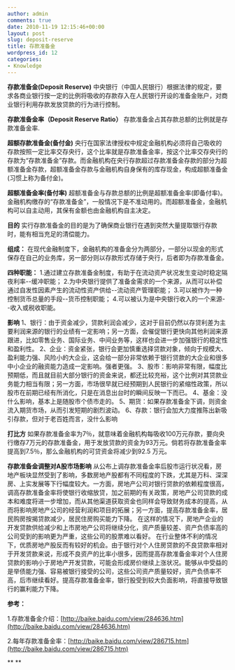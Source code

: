 ```yaml
---
author: admin
comments: true
date: 2010-11-19 12:15:46+00:00
layout: post
slug: deposit-reserve
title: 存款准备金
wordpress_id: 12
categories:
- Knowledge
---
```


**存款准备金(Deposit Reserve)**
中央银行（中国人民银行）根据法律的规定，要求各商业银行按一定的比例将吸收的存款存入在人民银行开设的准备金账户，对商业银行利用存款发放贷款的行为进行控制。

**存款准备金率（Deposit Reserve Ratio）**
存款准备金占其存款总额的比例就是存款准备金率.

**超额存款准备金(备付金)**
央行在国家法律授权中规定金融机构必须将自己吸收的存款按照一定比率交存央行，这个比率就是存款准备金率，按这个比率交存央行的存款为“存款准备金”存款。而金融机构在央行存款超过存款准备金存款的部分为超额准备金存款，超额准备金存款与金融机构自身保有的库存现金，构成超额准备金(习惯上称为备付金)。

**超额准备金率(备付率)**
超额准备金与存款总额的比例是超额准备金率(即备付率)。金融机构缴存的“存款准备金”，一般情况下是不准动用的。而超额准备金，金融机构可以自主动用，其保有金额也由金融机构自主决定。

**目的**
实行存款准备金的目的是为了确保商业银行在遇到突然大量提取银行存款时，能有相当充足的清偿能力。

**组成：**
在现代金融制度下，金融机构的准备金分为两部分，一部分以现金的形式保存在自己的业务库，另一部分则以存款形式存储于央行，后者即为存款准备金。

**四种职能：**
1.通过建立存款准备金制度，有助于在流动资产状况发生变动时稳定隔夜利率--缓冲职能；
2.为中央银行提供了准备金需求的一个来源，从而可以补偿通过自发性因素产生的流动性资产供给--流动资产管理职能；
3.可以被作为一种控制货币总量的手段--货币控制职能；
4.可以被认为是中央银行收入的一个来源--收入或税收职能。

**影响**
1、银行：由于资金减少，贷款利润会减少，这对于目前仍然以存贷利差为主要利润来源的银行的业绩有一定影响；另一方面，会催促银行更快向其他利润来源跟进，比如零售业务、国际业务、中间业务等，这样也会进一步加强银行的稳定性和盈利性。
2、企业：资金紧张，银行会更加慎重选择贷款对象，倾向于规模大、盈利能力强、风险小的大企业，这会给一部分非常依赖于银行贷款的大企业和很多中小企业的融资能力造成一定影响。强者更强。
3、股市：影响非常有限，幅度比预期低，而且就目前大部分银行的资金来说，都还比较充裕，这个比例对其贷款业务能力相当有限；另一方面，市场很早就已经预期到人民银行的紧缩性政策，所以股市在前期已经有所消化，只是在消息出台时的瞬间反映一下而已。
4、基金：没什么影响，基本上是随股市个债市走的。
5、期货：如果存款准备金下调，则资金流入期货市场，从而引发短期的剧烈波动。
6、存款：银行会加大力度推陈出新吸引存款，但对于老百姓而言，没什么影响

**打比方**
如果存款准备金率为7％，就意味着金融机构每吸收100万元存款，要向央行缴存7万元的存款准备金，用于发放贷款的资金为93万元。倘若将存款准备金率提高到7.5％，那么金融机构的可贷资金将减少到92.5 万元。

**存款准备金调整对A股市场影响**
从公布上调存款准备金率后股市运行状况看，房地产板块显然受到了影响，多数房地产股都有不同程度的下跌，尤其是万科、深深房、上实发展等下行幅度较大。一方面，房地产公司对银行贷款的依赖程度很高，调高存款准备金率将使银行收缩放贷，加之前期的有关政策，房地产公司贷款的成本和难度将进一步增加，而从其他渠道获取资金也同样会导致财务成本的提高，从而将影响房地产公司的经营利润和项目的拓展；另一方面，提高存款准备金率，居民购房按揭贷款减少，居民住房购买能力下降。
在这样的情况下，房地产企业的开发贷款供给减少和上市房地产公司将继续分化，资产质量较差、资产负债率高的公司受到的影响更为严重，这些公司的股票难以看好。
在行业整体不利的情况下，优质房地产股反而有较好的机会。由于银行对个人住房贷款的不良贷款率相对于开发贷款来说，形成不良资产的比率小很多，因而提高存款准备金率对个人住房贷款的影响小于房地产开发贷款，可能会形成房价继续上涨状况。能够从中受益的是举债能力强、容易被银行接受的公司，这些公司资产质量较好，资产负债率不高，后市继续看好。提高存款准备金率，银行股受到较大负面影响，将直接导致银行的赢利能力下降。

**参考：**

1.存款准备金介绍：[http://baike.baidu.com/view/284636.htm](http://baike.baidu.com/view/284636.htm)

2.每年存款准备金率：[http://baike.baidu.com/view/286715.htm](http://baike.baidu.com/view/286715.htm)

**
**
